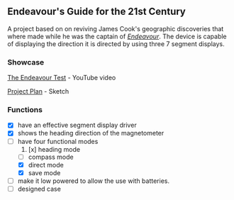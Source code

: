 ## Endeavour's Guide for the 21st Century
A project based on on reviving James Cook's geographic discoveries that where made while he was the captain of *[Endeavour](https://en.wikipedia.org/wiki/HMS_Endeavour)*. The device is capable of displaying the direction it is directed by using three 7 segment displays.

### Showcase
[The Endeavour Test](https://youtu.be/tzNWS7Lbi3c) - YouTube video

[Project Plan](https://i.imgur.com/okikHWv.jpg) - Sketch

### Functions
- [x] have an effective segment display driver
- [x] shows the heading direction of the magnetometer
- [ ] have four functional modes
  1. [x] heading mode
  - [ ] compass mode
  - [x] direct mode  
  - [x] save mode  
- [ ] make it low powered to allow the use with batteries.
- [ ] designed case

